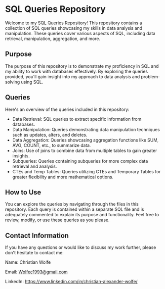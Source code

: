 # SQL Queries Repository

Welcome to my SQL Queries Repository! This repository contains a collection of SQL queries showcasing my skills in data analysis and manipulation. These queries cover various aspects of SQL, including data retrieval, manipulation, aggregation, and more.

## Purpose
The purpose of this repository is to demonstrate my proficiency in SQL and my ability to work with databases effectively. By exploring the queries provided, you'll gain insight into my approach to data analysis and problem-solving using SQL.

## Queries
Here's an overview of the queries included in this repository:

- Data Retrieval: SQL queries to extract specific information from databases.
- Data Manipulation: Queries demonstrating data manipulation techniques such as updates, alters, and deletes.
- Data Aggregation: Queries showcasing aggregation functions like SUM, AVG, COUNT, etc., to summarize data.
- Joins: Use of joins to combine data from multiple tables to gain greater insights.
- Subqueries: Queries containing subqueries for more complex data retrieval and analysis.
- CTEs and Temp Tables: Queries utilizing CTEs and Temporary Tables for greater flexibility and more mathematical options.

## How to Use
You can explore the queries by navigating through the files in this repository. Each query is contained within a separate SQL file and is adequately commented to explain its purpose and functionality. Feel free to review, modify, or use these queries as you please.

## Contact Information
If you have any questions or would like to discuss my work further, please don't hesitate to contact me:

Name: Christian Wolfe 

Email: Wolfec1993@gmail.com

LinkedIn: https://www.linkedin.com/in/christian-alexander-wolfe/
